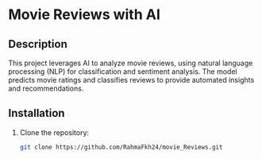 # Movie Reviews with AI

## Description
This project leverages AI to analyze movie reviews, using natural language processing (NLP) for classification and sentiment analysis. The model predicts movie ratings and classifies reviews to provide automated insights and recommendations.

## Installation

1. Clone the repository:
   ```bash
   git clone https://github.com/RahmaFkh24/movie_Reviews.git

